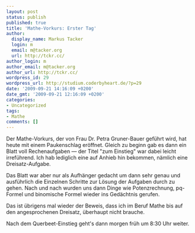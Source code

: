 ```yaml
---
layout: post
status: publish
published: true
title: 'Mathe-Vorkurs: Erster Tag'
author:
  display_name: Markus Tacker
  login: m
  email: m@tacker.org
  url: http://tckr.cc/
author_login: m
author_email: m@tacker.org
author_url: http://tckr.cc/
wordpress_id: 29
wordpress_url: http://studium.coderbyheart.de/?p=29
date: '2009-09-21 14:16:09 +0200'
date_gmt: '2009-09-21 12:16:09 +0200'
categories:
- Uncategorized
tags:
- Mathe
comments: []
---
```

<p>Der Mathe-Vorkurs, der von Frau Dr. Petra Gruner-Bauer geführt wird, hat heute mit einem Paukenschlag eröffnet. Gleich zu beginn gab es dann ein Blatt voll Rechenaufgaben &mdash; der Titel "zum Einstieg" war dabei leicht irreführend. Ich hab lediglich eine auf Anhieb hin bekommen, nämlich eine Dreisatz-Aufgabe. </p>
<p>Das Blatt war aber nur als Aufhänger gedacht um dann sehr genau und ausführlich die Einzelnen Schritte zur Lösung der Aufgaben durch zu gehen. Nach und nach wurden uns dann Dinge wie Potenzrechnung, pq-Formel und binomische Formel wieder ins Gedächtnis gerufen.</p>
<p>Das ist übrigens mal wieder der Beweis, dass ich im Beruf Mathe bis auf den angesprochenen Dreisatz, überhaupt nicht brauche. </p>
<p>Nach dem Querbeet-Einstieg geht's dann morgen früh um 8:30 Uhr weiter.</p>
